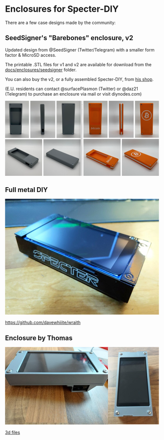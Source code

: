 # Enclosures for Specter-DIY

There are a few case designs made by the community:

## SeedSigner's "Barebones" enclosure, v2

Updated design from @SeedSigner (Twitter/Telegram) with a smaller form factor & MicroSD access.

The printable .STL files for v1 and v2 are available for download from the [docs/enclosures/seedsigner](./seedsigner/) folder.

You can also buy the v2, or a fully assembled Specter-DIY, from [his shop](https://btc-hardware-solutions.square.site/).

(E.U. residents can contact @surfacePlasmon (Twitter) or @daz21 (Telegram) to purchase an enclosure via mail or visit diynodes.com)

![](../pictures/gallery/barebones_v2.png)



## Full metal DIY

![](../pictures/gallery/davewhiiite.jpg)

https://github.com/davewhiiite/wraith

## Enclosure by Thomas

![](../pictures/gallery/thomas.jpg)

[3d files](./thomas)
